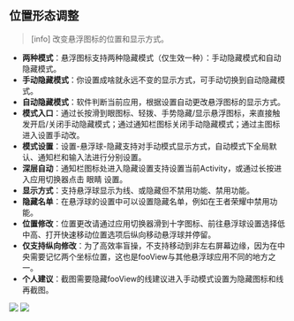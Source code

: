 ## 位置形态调整
>[info] 改变悬浮图标的位置和显示方式。

* **两种模式**：悬浮图标支持两种隐藏模式（仅生效一种）：手动隐藏模式和自动隐藏模式。
* **手动隐藏模式**：你设置成啥就永远不变的显示方式，可手动切换到自动隐藏模式。
* **自动隐藏模式**：软件判断当前应用，根据设置自动更改悬浮图标的显示方式。
* **模式入口**：通过长按滑到眼图标、轻拨、手势隐藏/显示悬浮图标，来直接触发开启/关闭手动隐藏模式；通过通知栏图标关闭手动隐藏模式；通过主图标进入设置手动改。
* **模式设置**：设置-悬浮球-隐藏支持对手动模式显示方式，自动模式下全局默认、通知栏和输入法进行分别设置。
* **深层自动**：通知栏图标处进入隐藏设置支持设置当前Activity，或通过长按进入应用切换器点击 眼睛 设置。
* **显示方式**：支持悬浮球显示为线、或隐藏但不禁用功能、禁用功能。
* **隐藏名单**：在悬浮球的设置中可以设置隐藏名单，例如在王者荣耀中禁用功能。
* **位置修改**：位置更改请通过应用切换器滑到十字图标、前往悬浮球设置选择低中高、打开快速移动位置选项后纵向移动悬浮球并停留。
* **仅支持纵向修改**：为了高效率盲操，不支持移动到非左右屏幕边缘，因为在中央需要记忆两个坐标位置，这也是fooView与其他悬浮球应用不同的地方之一。 
* **个人建议**：截图需要隐藏fooView的线建议进入手动模式设置为隐藏图标和线再截图。

![](http://ww1.sinaimg.cn/large/6b1dd0a7ly1fzr9pdcc35j20u01hcgvt.jpg)
![](http://ww1.sinaimg.cn/large/6b1dd0a7ly1fzr9pddlu6j20u01hctjh.jpg)